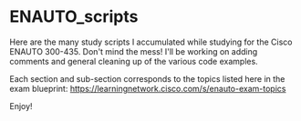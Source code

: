 # ENAUTO_scripts
Here are the many study scripts I accumulated while studying for the Cisco ENAUTO 300-435.
Don't mind the mess!
I'll be working on adding comments and general cleaning up of the various code examples.

Each section and sub-section corresponds to the topics listed here in the exam blueprint:
https://learningnetwork.cisco.com/s/enauto-exam-topics

Enjoy!
